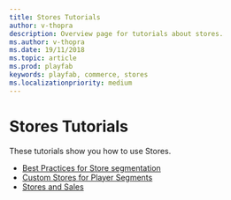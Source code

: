 ```yaml
---
title: Stores Tutorials
author: v-thopra
description: Overview page for tutorials about stores.
ms.author: v-thopra
ms.date: 19/11/2018
ms.topic: article
ms.prod: playfab
keywords: playfab, commerce, stores
ms.localizationpriority: medium
---
```


# Stores Tutorials

These tutorials show you how to use Stores.

- [Best Practices for Store segmentation](best-practices-for-store-segmentation.md)
- [Custom Stores for Player Segments](custom-stores-for-player-segments.md)
- [Stores and Sales](stores-and-sales.md)